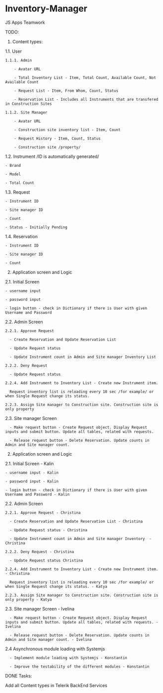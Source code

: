 # Inventory-Manager
JS Apps Teamwork

TODO:

1. Content types:

  1.1. User
  
    1.1.1. Admin
    
        - Avatar URL
        
        - Total Inventory List - Item, Total Count, Available Count, Not Available Count
        
        - Request List - Item, From Whom, Count, Status
        
        - Reservation List - Includes all Instruments that are transfered in Construction Sites
        
    1.1.2. Site Manager
    
        - Avatar URL
        
        - Construction site inventory list - Item, Count
        
        - Request History - Item, Count, Status
        
        - Construction site /property/
        
  1.2. Instrument /ID is automatically generated/
  
    - Brand
    
    - Model
    
    - Total Count
    
  1.3. Request
  
    - Instrument ID
    
    - Site manager ID
    
    - Count
    
    - Status - Initially Pending
    
  1.4. Reservation
  
    - Instrument ID
    
    - Site manager ID
    
    - Count
    
    
2. Application screen and Logic

  2.1. Initial Screen
  
    - username input
    
    - password input
    
    - login button - check in Dictionary if there is User with given Username and Password
    
  2.2. Admin Screen
  
    2.2.1. Approve Request
    
      - Create Reservation and Update Reservation List
      
      - Update Request status
      
      - Update Instrument count in Admin and Site manager Inventory List
      
    2.2.2. Deny Request
    
      - Update Request status
      
    2.2.4. Add Instrument to Inventory List - Create new Instrument item.
    
      Request inventory list is reloading every 10 sec /for example/ or when Single Request change its status.
      
    2.2.3. Assign Site manager to Construction site. Construction site is only property
    
  2.3. Site manager Screen
  
      - Make request button - Create Request object. Display Request inputs and submit button. Update all tables, related with requests.
      
      - Release request button - Delete Reservation. Update counts in Admin and Site manager count.
      
  2. Application screen and Logic

  2.1. Initial Screen - Kalin
  
    - username input - Kalin
    
    - password input - Kalin
    
    - login button - check in Dictionary if there is User with given Username and Password - Kalin
    
  2.2. Admin Screen
  
    2.2.1. Approve Request - Christina
    
      - Create Reservation and Update Reservation List - Christina
      
      - Update Request status - Christina
      
      - Update Instrument count in Admin and Site manager Inventory  - Christina
      
    2.2.2. Deny Request - Christina
    
      - Update Request status Christina
      
    2.2.4. Add Instrument to Inventory List - Create new Instrument item. - Christina
    
      Request inventory list is reloading every 10 sec /for example/ or when Single Request change its status. - Katya
      
    2.2.3. Assign Site manager to Construction site. Construction site is only property - Katya
    
  2.3. Site manager Screen - Ivelina
  
      - Make request button - Create Request object. Display Request inputs and submit button. Update all tables, related with requests. - Ivelina
      
      - Release request button - Delete Reservation. Update counts in Admin and Site manager count. - Ivelina
    
  2.4 Asynchronous module loading with Systemjs
  
      - Implement module loading with Systemjs - Konstantin
      
      - Improve the testability of the different modules - Konstantin



DONE Tasks:

Add all Content types in Telerik BackEnd Services

